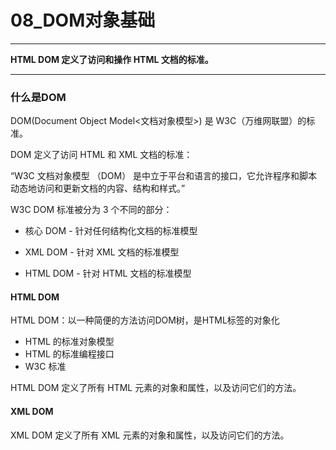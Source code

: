 # 08_DOM对象基础

****
**HTML DOM 定义了访问和操作 HTML 文档的标准。**
****

### 什么是DOM


DOM(Document Object Model<文档对象模型>) 是 W3C（万维网联盟）的标准。

DOM 定义了访问 HTML 和 XML 文档的标准：

“W3C 文档对象模型 （DOM） 是中立于平台和语言的接口，它允许程序和脚本动态地访问和更新文档的内容、结构和样式。”

W3C DOM 标准被分为 3 个不同的部分：

+ 核心 DOM - 针对任何结构化文档的标准模型

+ XML DOM - 针对 XML 文档的标准模型

+ HTML DOM - 针对 HTML 文档的标准模型


#### HTML DOM

HTML DOM：以一种简便的方法访问DOM树，是HTML标签的对象化

+ HTML 的标准对象模型
+ HTML 的标准编程接口
+ W3C 标准

HTML DOM 定义了所有 HTML 元素的对象和属性，以及访问它们的方法。

#### XML DOM

XML DOM 定义了所有 XML 元素的对象和属性，以及访问它们的方法。
